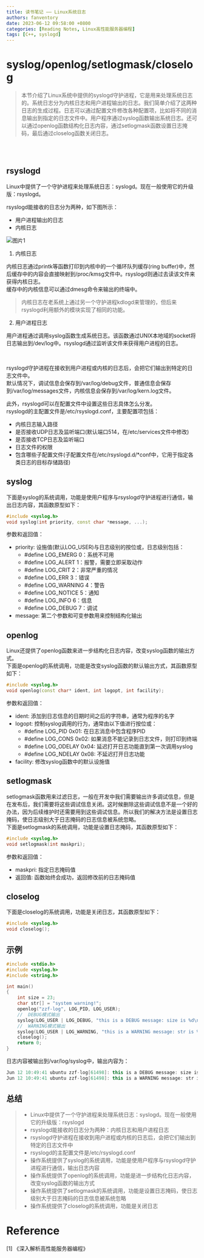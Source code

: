 ```yaml
---
title: 读书笔记 —— Linux系统日志
authors: fanventory
date: 2023-06-12 09:58:00 +0800
categories: [Reading Notes, Linux高性能服务器编程]
tags: [C++, syslogd]
---
```


# syslog/openlog/setlogmask/closelog
> 本节介绍了Linux系统中提供的syslogd守护进程，它是用来处理系统日志的。系统日志分为内核日志和用户进程输出的日志。我们简单介绍了这两种日志的生成过程。日志可以通过配置文件修改各种配置项，比如将不同的消息输出到指定的日志文件中。用户程序通过syslog函数输出系统日志。还可以通过openlog函数结构化日志内容，通过setlogmask函数设置日志掩码，最后通过closelog函数关闭日志。

<br>
<br>

## rsyslogd
Linux中提供了一个守护进程来处理系统日志：syslogd。现在一般使用它的升级版：rsyslogd。

rsyslogd能接收的日志分为两种，如下图所示：  
+ 用户进程输出的日志
+ 内核日志

![图片1](image/Linux系统日志_pic1.png.png)

1. 内核日志

内核日志通过printk等函数打印到内核中的一个循环队列缓存(ring buffer)中，然后缓存中的内容会直接映射到/proc/kmsg文件中。rsyslogd则通过去读该文件来获得内核日志。  
缓存中的内核信息可以通过dmesg命令来输出的终端中。

> 内核日志在老系统上通过另一个守护进程kdlogd来管理的，但后来rsyslogd利用额外的模块实现了相同的功能。

2. 用户进程日志

用户进程通过调用syslog函数生成系统日志。该函数通过UNIX本地域的socket将日志输出到/dev/log中。rsyslogd通过监听该文件来获得用户进程的日志。

<br>

rsyslogd守护进程在接收到用户进程或内核的日志后，会把它们输出到特定的日志文件中。  
默认情况下，调试信息会保存到/var/log/debug文件，普通信息会保存到/var/log/messages文件，内核信息会保存到/var/log/kern.log文件。

此外，rsyslogd可以在配置文件中设置这些日志具体怎么分发。  
rsyslogd的主配置文件是/etc/rsyslogd.conf，主要配置项包括：  
+ 内核日志输入路径
+ 是否接收UDP日志及监听端口(默认端口514，在/etc/services文件中修改)
+ 是否接收TCP日志及监听端口
+ 日志文件的权限
+ 包含哪些子配置文件(子配置文件在/etc/rsyslogd.d/*conf中，它用于指定各类日志的目标存储路径)

## syslog
下面是syslog的系统调用，功能是使用户程序与rsyslogd守护进程进行通信，输出日志内容，其函数原型如下：  

```c++
#include <syslog.h>
void syslog(int priority, const char *message, ...);
```

参数和返回值：  
+ priority: 设施值(默认LOG_USER)与日志级别的按位或，日志级别包括：  
  + #define LOG_EMERG 0：系统不可用
  + #define LOG_ALERT 1：报警，需要立即采取动作
  + #define LOG_CRIT 2：非常严重的情况  
  + #define LOG_ERR 3：错误  
  + #define LOG_WARNING 4：警告  
  + #define LOG_NOTICE 5：通知  
  + #define LOG_INFO 6：信息   
  + #define LOG_DEBUG 7：调试
+ message: 第二个参数和可变参数用来控制结构化输出 

## openlog
Linux还提供了openlog函数来进一步结构化日志内容，改变syslog函数的输出方式。  
下面是openlog的系统调用，功能是改变syslog函数的默认输出方式，其函数原型如下：  

```c++
#include <syslog.h>
void openlog(const char* ident, int logopt, int facility);
```

参数和返回值：  
+ ident: 添加到日志信息的日期时间之后的字符串，通常为程序的名字
+ logopt: 控制syslog调用的行为，通常由以下值进行按位或：  
  + #define LOG_PID 0x01: 在日志消息中包含程序PID
  + #define LOG_CONS 0x02: 如果消息不能记录到日志文件，则打印到终端
  + #define LOG_ODELAY 0x04: 延迟打开日志功能直到第一次调用syslog
  + #define LOG_NDELAY 0x08: 不延迟打开日志功能
+ facility: 修改syslog函数中的默认设施值

## setlogmask
setlogmask函数用来过滤日志，一般在开发中我们需要输出许多调试信息，但是在发布后，我们需要将这些调试信息关闭。这时候删除这些调试信息不是一个好的办法，因为后续维护时还需要用到这些调试信息。所以我们的解决方法是设置日志掩码，使日志级别大于日志掩码的日志信息被系统忽略。  
下面是setlogmask的系统调用，功能是设置日志掩码，其函数原型如下：  

```c++
#include <syslog.h>
void setlogmask(int maskpri);
```

参数和返回值：  
+ maskpri: 指定日志掩码值
+ 返回值: 函数始终会成功，返回修改前的日志掩码值

## closelog
下面是closelog的系统调用，功能是关闭日志，其函数原型如下：  

```c++
#include <syslog.h>
void closelog();
```

## 示例

```c++
#include <stdio.h>
#include <syslog.h>
#include <string.h>

int main()
{
	int size = 23;
	char str[] = "system warning!";
	openlog("zzf-log", LOG_PID, LOG_USER);
	//	DEBUG模式输出
	syslog(LOG_USER | LOG_DEBUG, "this is a DEBUG message: size is %d\n", size);
	//	WARNING模式输出
	syslog(LOG_USER | LOG_WARNING, "this is a WARNING message: str is %s\n", str);
	closelog();
	return 0;
}
```

日志内容被输出到/var/log/syslog中，输出内容为：  

```c++
Jun 12 10:49:41 ubuntu zzf-log[61498]: this is a DEBUG message: size is 23
Jun 12 10:49:41 ubuntu zzf-log[61498]: this is a WARNING message: str is system warning!
```

## 总结
> + Linux中提供了一个守护进程来处理系统日志：syslogd。现在一般使用它的升级版：rsyslogd
> + rsyslogd能接收的日志分为两种：内核日志和用户进程日志
> + rsyslogd守护进程在接收到用户进程或内核的日志后，会把它们输出到特定的日志文件中
> + rsyslogd的主配置文件是/etc/rsyslogd.conf
> + 操作系统提供了syslog的系统调用，功能是使用户程序与rsyslogd守护进程进行通信，输出日志内容
> + 操作系统提供了openlog的系统调用，功能是进一步结构化日志内容，改变syslog函数的输出方式
> + 操作系统提供了setlogmask的系统调用，功能是设置日志掩码，使日志级别大于日志掩码的日志信息被系统忽略
> + 操作系统提供了closelog的系统调用，功能是关闭日志

# Reference
[1] 《深入解析高性能服务器编程》    